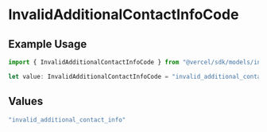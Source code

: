 # InvalidAdditionalContactInfoCode

## Example Usage

```typescript
import { InvalidAdditionalContactInfoCode } from "@vercel/sdk/models/invalidadditionalcontactinfo.js";

let value: InvalidAdditionalContactInfoCode = "invalid_additional_contact_info";
```

## Values

```typescript
"invalid_additional_contact_info"
```